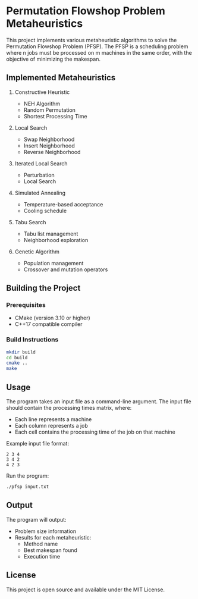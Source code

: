 # Permutation Flowshop Problem Metaheuristics

This project implements various metaheuristic algorithms to solve the Permutation Flowshop Problem (PFSP). The PFSP is a scheduling problem where n jobs must be processed on m machines in the same order, with the objective of minimizing the makespan.

## Implemented Metaheuristics

1. Constructive Heuristic
   - NEH Algorithm
   - Random Permutation
   - Shortest Processing Time

2. Local Search
   - Swap Neighborhood
   - Insert Neighborhood
   - Reverse Neighborhood

3. Iterated Local Search
   - Perturbation
   - Local Search

4. Simulated Annealing
   - Temperature-based acceptance
   - Cooling schedule

5. Tabu Search
   - Tabu list management
   - Neighborhood exploration

6. Genetic Algorithm
   - Population management
   - Crossover and mutation operators

## Building the Project

### Prerequisites

- CMake (version 3.10 or higher)
- C++17 compatible compiler

### Build Instructions

```bash
mkdir build
cd build
cmake ..
make
```

## Usage

The program takes an input file as a command-line argument. The input file should contain the processing times matrix, where:
- Each line represents a machine
- Each column represents a job
- Each cell contains the processing time of the job on that machine

Example input file format:
```
2 3 4
3 4 2
4 2 3
```

Run the program:
```bash
./pfsp input.txt
```

## Output

The program will output:
- Problem size information
- Results for each metaheuristic:
  - Method name
  - Best makespan found
  - Execution time

## License

This project is open source and available under the MIT License. 